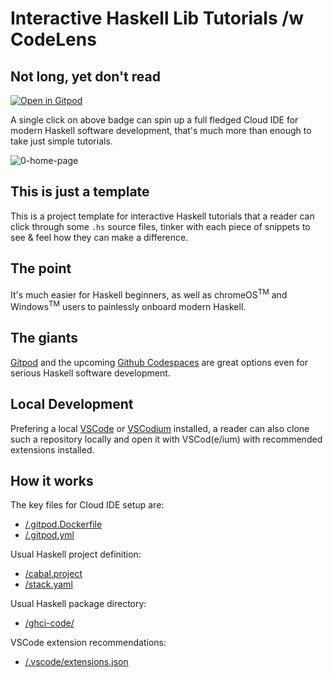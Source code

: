 # Interactive Haskell Lib Tutorials /w CodeLens

## Not long, yet don't read

[![Open in Gitpod](https://gitpod.io/button/open-in-gitpod.svg)](https://gitpod.io/#https://github.com/complyue/GHCiCode/blob/master/ghci-code/tutor/Tutor1.hs)

A single click on above badge can spin up a full fledged Cloud IDE for modern Haskell software development, that's much more than enough to take just simple tutorials.

![0-home-page](https://user-images.githubusercontent.com/15646573/115717628-efee3400-a3ac-11eb-9d6a-ef6ee36d6cb6.png)

## This is just a template

This is a project template for interactive Haskell tutorials that a reader can click through some `.hs` source files, tinker with each piece of snippets to see & feel how they can make a difference.

## The point

It's much easier for Haskell beginners, as well as chromeOS<sup>TM</sup> and Windows<sup>TM</sup> users to painlessly onboard modern Haskell.

## The giants

[Gitpod](https://gitpod.io) and the upcoming [Github Codespaces](https://github.com/features/codespaces) are great options even for serious Haskell software development.

## Local Development

Prefering a local [VSCode](https://code.visualstudio.com) or [VSCodium](https://vscodium.com/) installed, a reader can also clone such a repository locally and open it with VSCod(e/ium) with recommended extensions installed.

## How it works

The key files for Cloud IDE setup are:

- [/.gitpod.Dockerfile](./.gitpod.Dockerfile)
- [/.gitpod.yml](./.gitpod.yml)

Usual Haskell project definition:

- [/cabal.project](./cabal.project)
- [/stack.yaml](./stack.yaml)

Usual Haskell package directory:

- [/ghci-code/](./ghci-code/)

VSCode extension recommendations:

- [/.vscode/extensions.json](./.vscode/extensions.json)

